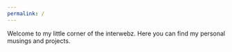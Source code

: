 ```yaml
---
permalink: /
---
```

Welcome to my little corner of the interwebz. Here you can find my personal musings and projects.

